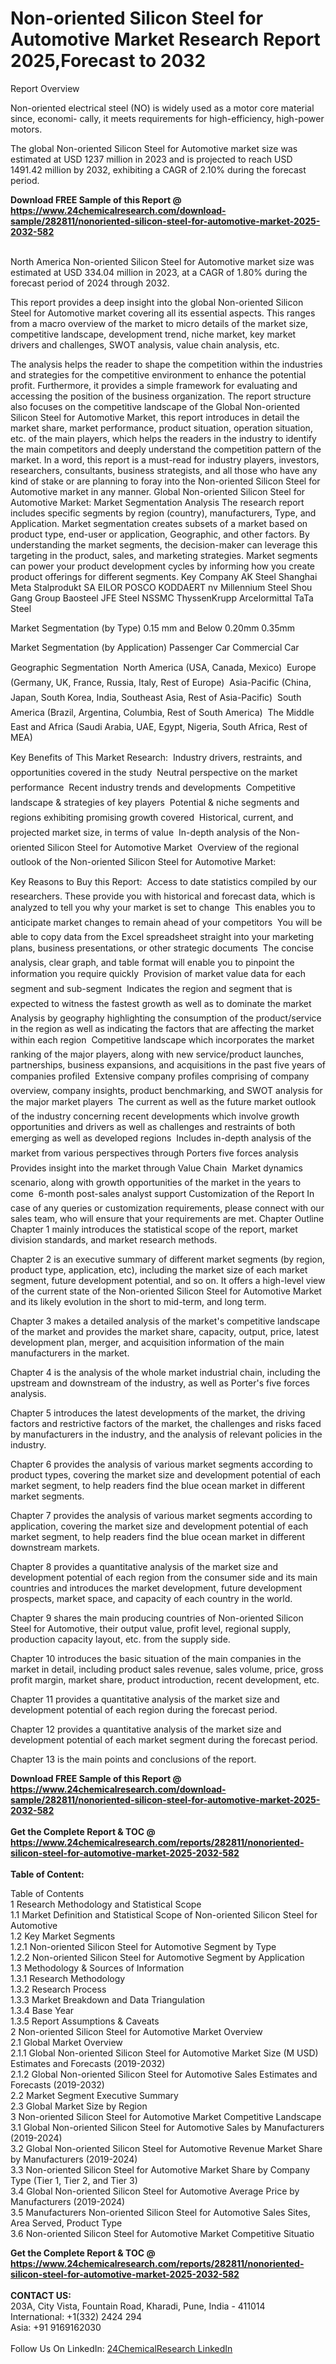 <h1>Non-oriented Silicon Steel for Automotive Market Research Report 2025,Forecast to 2032</h1><p>Report Overview</p><p>
Non-oriented electrical steel (NO) is widely used as a motor core material since, economi- cally, it meets requirements for high-efficiency, high-power motors.</p><p>
The global Non-oriented Silicon Steel for Automotive market size was estimated at USD 1237 million in 2023 and is projected to reach USD 1491.42 million by 2032, exhibiting a CAGR of 2.10% during the forecast period.</p><div><b>Download FREE Sample of this Report @ 
            <a href="https://www.24chemicalresearch.com/download-sample/282811/nonoriented-silicon-steel-for-automotive-market-2025-2032-582">
            https://www.24chemicalresearch.com/download-sample/282811/nonoriented-silicon-steel-for-automotive-market-2025-2032-582</a></b></div><br><p>
North America Non-oriented Silicon Steel for Automotive market size was estimated at USD 334.04 million in 2023, at a CAGR of 1.80% during the forecast period of 2024 through 2032.</p><p>
This report provides a deep insight into the global Non-oriented Silicon Steel for Automotive market covering all its essential aspects. This ranges from a macro overview of the market to micro details of the market size, competitive landscape, development trend, niche market, key market drivers and challenges, SWOT analysis, value chain analysis, etc.</p><p>
The analysis helps the reader to shape the competition within the industries and strategies for the competitive environment to enhance the potential profit. Furthermore, it provides a simple framework for evaluating and accessing the position of the business organization. The report structure also focuses on the competitive landscape of the Global Non-oriented Silicon Steel for Automotive Market, this report introduces in detail the market share, market performance, product situation, operation situation, etc. of the main players, which helps the readers in the industry to identify the main competitors and deeply understand the competition pattern of the market.
In a word, this report is a must-read for industry players, investors, researchers, consultants, business strategists, and all those who have any kind of stake or are planning to foray into the Non-oriented Silicon Steel for Automotive market in any manner.
Global Non-oriented Silicon Steel for Automotive Market: Market Segmentation Analysis
The research report includes specific segments by region (country), manufacturers, Type, and Application. Market segmentation creates subsets of a market based on product type, end-user or application, Geographic, and other factors. By understanding the market segments, the decision-maker can leverage this targeting in the product, sales, and marketing strategies. Market segments can power your product development cycles by informing how you create product offerings for different segments.
Key Company
AK Steel
Shanghai Meta
Stalprodukt SA
EILOR
POSCO
KODDAERT nv
Millennium Steel
Shou Gang Group
Baosteel
JFE Steel
NSSMC
ThyssenKrupp
Arcelormittal
TaTa Steel</p><p>
Market Segmentation (by Type)
0.15 mm and Below
0.20mm
0.35mm</p><p>
Market Segmentation (by Application)
Passenger Car
Commercial Car</p><p>
Geographic Segmentation
 North America (USA, Canada, Mexico)
 Europe (Germany, UK, France, Russia, Italy, Rest of Europe)
 Asia-Pacific (China, Japan, South Korea, India, Southeast Asia, Rest of Asia-Pacific)
 South America (Brazil, Argentina, Columbia, Rest of South America)
 The Middle East and Africa (Saudi Arabia, UAE, Egypt, Nigeria, South Africa, Rest of MEA)</p><p>
Key Benefits of This Market Research:
 Industry drivers, restraints, and opportunities covered in the study
 Neutral perspective on the market performance
 Recent industry trends and developments
 Competitive landscape &amp; strategies of key players
 Potential &amp; niche segments and regions exhibiting promising growth covered
 Historical, current, and projected market size, in terms of value
 In-depth analysis of the Non-oriented Silicon Steel for Automotive Market
 Overview of the regional outlook of the Non-oriented Silicon Steel for Automotive Market:</p><p>
Key Reasons to Buy this Report:
 Access to date statistics compiled by our researchers. These provide you with historical and forecast data, which is analyzed to tell you why your market is set to change
 This enables you to anticipate market changes to remain ahead of your competitors
 You will be able to copy data from the Excel spreadsheet straight into your marketing plans, business presentations, or other strategic documents
 The concise analysis, clear graph, and table format will enable you to pinpoint the information you require quickly
 Provision of market value data for each segment and sub-segment
 Indicates the region and segment that is expected to witness the fastest growth as well as to dominate the market
 Analysis by geography highlighting the consumption of the product/service in the region as well as indicating the factors that are affecting the market within each region
 Competitive landscape which incorporates the market ranking of the major players, along with new service/product launches, partnerships, business expansions, and acquisitions in the past five years of companies profiled
 Extensive company profiles comprising of company overview, company insights, product benchmarking, and SWOT analysis for the major market players
 The current as well as the future market outlook of the industry concerning recent developments which involve growth opportunities and drivers as well as challenges and restraints of both emerging as well as developed regions
 Includes in-depth analysis of the market from various perspectives through Porters five forces analysis
 Provides insight into the market through Value Chain
 Market dynamics scenario, along with growth opportunities of the market in the years to come
 6-month post-sales analyst support
Customization of the Report
In case of any queries or customization requirements, please connect with our sales team, who will ensure that your requirements are met.
Chapter Outline
Chapter 1 mainly introduces the statistical scope of the report, market division standards, and market research methods.</p><p>
Chapter 2 is an executive summary of different market segments (by region, product type, application, etc), including the market size of each market segment, future development potential, and so on. It offers a high-level view of the current state of the Non-oriented Silicon Steel for Automotive Market and its likely evolution in the short to mid-term, and long term.</p><p>
Chapter 3 makes a detailed analysis of the market's competitive landscape of the market and provides the market share, capacity, output, price, latest development plan, merger, and acquisition information of the main manufacturers in the market.</p><p>
Chapter 4 is the analysis of the whole market industrial chain, including the upstream and downstream of the industry, as well as Porter's five forces analysis.</p><p>
Chapter 5 introduces the latest developments of the market, the driving factors and restrictive factors of the market, the challenges and risks faced by manufacturers in the industry, and the analysis of relevant policies in the industry.</p><p>
Chapter 6 provides the analysis of various market segments according to product types, covering the market size and development potential of each market segment, to help readers find the blue ocean market in different market segments.</p><p>
Chapter 7 provides the analysis of various market segments according to application, covering the market size and development potential of each market segment, to help readers find the blue ocean market in different downstream markets.</p><p>
Chapter 8 provides a quantitative analysis of the market size and development potential of each region from the consumer side and its main countries and introduces the market development, future development prospects, market space, and capacity of each country in the world.</p><p>
Chapter 9 shares the main producing countries of Non-oriented Silicon Steel for Automotive, their output value, profit level, regional supply, production capacity layout, etc. from the supply side.</p><p>
Chapter 10 introduces the basic situation of the main companies in the market in detail, including product sales revenue, sales volume, price, gross profit margin, market share, product introduction, recent development, etc.</p><p>
Chapter 11 provides a quantitative analysis of the market size and development potential of each region during the forecast period.</p><p>
Chapter 12 provides a quantitative analysis of the market size and development potential of each market segment during the forecast period.</p><p>
Chapter 13 is the main points and conclusions of the report.</p><p>
</p><div><b>Download FREE Sample of this Report @ 
            <a href="https://www.24chemicalresearch.com/download-sample/282811/nonoriented-silicon-steel-for-automotive-market-2025-2032-582">
            https://www.24chemicalresearch.com/download-sample/282811/nonoriented-silicon-steel-for-automotive-market-2025-2032-582</a></b></div><br><div><b>Get the Complete Report & TOC @ 
            <a href="https://www.24chemicalresearch.com/reports/282811/nonoriented-silicon-steel-for-automotive-market-2025-2032-582">
            https://www.24chemicalresearch.com/reports/282811/nonoriented-silicon-steel-for-automotive-market-2025-2032-582</a></b></div><br>
            <b>Table of Content:</b><p>Table of Contents<br />
1 Research Methodology and Statistical Scope<br />
1.1 Market Definition and Statistical Scope of Non-oriented Silicon Steel for Automotive<br />
1.2 Key Market Segments<br />
1.2.1 Non-oriented Silicon Steel for Automotive Segment by Type<br />
1.2.2 Non-oriented Silicon Steel for Automotive Segment by Application<br />
1.3 Methodology & Sources of Information<br />
1.3.1 Research Methodology<br />
1.3.2 Research Process<br />
1.3.3 Market Breakdown and Data Triangulation<br />
1.3.4 Base Year<br />
1.3.5 Report Assumptions & Caveats<br />
2 Non-oriented Silicon Steel for Automotive Market Overview<br />
2.1 Global Market Overview<br />
2.1.1 Global Non-oriented Silicon Steel for Automotive Market Size (M USD) Estimates and Forecasts (2019-2032)<br />
2.1.2 Global Non-oriented Silicon Steel for Automotive Sales Estimates and Forecasts (2019-2032)<br />
2.2 Market Segment Executive Summary<br />
2.3 Global Market Size by Region<br />
3 Non-oriented Silicon Steel for Automotive Market Competitive Landscape<br />
3.1 Global Non-oriented Silicon Steel for Automotive Sales by Manufacturers (2019-2024)<br />
3.2 Global Non-oriented Silicon Steel for Automotive Revenue Market Share by Manufacturers (2019-2024)<br />
3.3 Non-oriented Silicon Steel for Automotive Market Share by Company Type (Tier 1, Tier 2, and Tier 3)<br />
3.4 Global Non-oriented Silicon Steel for Automotive Average Price by Manufacturers (2019-2024)<br />
3.5 Manufacturers Non-oriented Silicon Steel for Automotive Sales Sites, Area Served, Product Type<br />
3.6 Non-oriented Silicon Steel for Automotive Market Competitive Situatio</p><div><b>Get the Complete Report & TOC @ 
            <a href="https://www.24chemicalresearch.com/reports/282811/nonoriented-silicon-steel-for-automotive-market-2025-2032-582">
            https://www.24chemicalresearch.com/reports/282811/nonoriented-silicon-steel-for-automotive-market-2025-2032-582</a></b></div><br><b>CONTACT US:</b><br>
            203A, City Vista, Fountain Road, Kharadi, Pune, India - 411014<br>
            International: +1(332) 2424 294<br>
            Asia: +91 9169162030 <br><br>
            Follow Us On LinkedIn: <a href="https://www.linkedin.com/company/24chemicalresearch/">24ChemicalResearch LinkedIn</a>